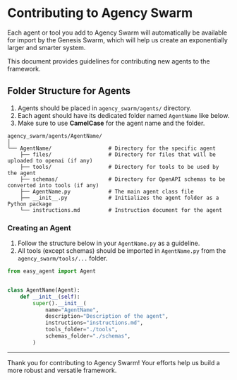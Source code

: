 # Contributing to Agency Swarm
Each agent or tool you add to Agency Swarm will automatically be available for import by the Genesis Swarm, which will help us create an exponentially larger and smarter system.  

This document provides guidelines for contributing new agents to the framework.

## Folder Structure for Agents

1. Agents should be placed in `agency_swarm/agents/` directory.
2. Each agent should have its dedicated folder named `AgentName` like below.
3. Make sure to use **CamelCase** for the agent name and the folder.

```
agency_swarm/agents/AgentName/
│
└── AgentName/                  # Directory for the specific agent
    ├── files/                  # Directory for files that will be uploaded to openai (if any)
    ├── tools/                  # Directory for tools to be used by the agent
    ├── schemas/                # Directory for OpenAPI schemas to be converted into tools (if any)
    ├── AgentName.py            # The main agent class file
    ├── __init__.py             # Initializes the agent folder as a Python package
    └── instructions.md         # Instruction document for the agent
```

### Creating an Agent

1. Follow the structure below in your `AgentName.py` as a guideline. 
2. All tools (except schemas) should be imported in `AgentName.py` from the `agency_swarm/tools/...` folder.

```python
from easy_agent import Agent


class AgentName(Agent):
    def __init__(self):
        super().__init__(
            name="AgentName",
            description="Description of the agent",
            instructions="instructions.md",
            tools_folder="./tools",
            schemas_folder="./schemas",
        )
```

---

Thank you for contributing to Agency Swarm! Your efforts help us build a more robust and versatile framework.